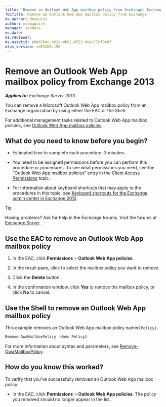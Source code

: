 ```yaml
---
title: 'Remove an Outlook Web App mailbox policy from Exchange: Exchange 2013 Help'
TOCTitle: Remove an Outlook Web App mailbox policy from Exchange
ms.author: dmaguire
author: msdmaguire
manager: serdars
ms.date: 
ms.reviewer: 
ms.assetid: edab7bac-b62c-4b82-8f21-dcac77cf0e8f
mtps_version: v=EXCHG.150
---
```


# Remove an Outlook Web App mailbox policy from Exchange 2013

_**Applies to:** Exchange Server 2013_

You can remove a Microsoft Outlook Web App mailbox policy from an Exchange organization by using either the EAC or the Shell.

For additional management tasks related to Outlook Web App mailbox policies, see [Outlook Web App mailbox policies](outlook-web-app-mailbox-policies-exchange-2013-help.md).

## What do you need to know before you begin?

- Estimated time to complete each procedure: 3 minutes.

- You need to be assigned permissions before you can perform this procedure or procedures. To see what permissions you need, see the "Outlook Web App mailbox policies" entry in the [Client Access Permissions](http://technet.microsoft.com/library/57eca42a-5a7f-4c65-89f0-7a84f2dbea19.aspx) topic.

- For information about keyboard shortcuts that may apply to the procedures in this topic, see [Keyboard shortcuts for the Exchange admin center in Exchange 2013](keyboard-shortcuts-in-the-exchange-admin-center-2013-help.md).

> [!TIP]
> Having problems? Ask for help in the Exchange forums. Visit the forums at [Exchange Server](https://go.microsoft.com/fwlink/p/?linkId=60612).

## Use the EAC to remove an Outlook Web App mailbox policy

1. In the EAC, click **Permissions** \> **Outlook Web App policies**.

2. In the result pane, click to select the mailbox policy you want to remove.

3. Click the **Delete** button.

4. In the confirmation window, click **Yes** to remove the mailbox policy, or click **No** to cancel.

## Use the Shell to remove an Outlook Web App mailbox policy

This example removes an Outlook Web App mailbox policy named `Policy1`.

```powershell
Remove-OwaMailboxPolicy -Name Policy1
```

For more information about syntax and parameters, see [Remove-OwaMailboxPolicy](http://technet.microsoft.com/library/834bee7a-1044-4628-9d0d-1601e88a73f8.aspx).

## How do you know this worked?

To verify that you've successfully removed an Outlook Web App mailbox policy:

- In the EAC, click **Permissions** \> **Outlook Web App policies**. The policy you removed should no longer appear in the list.
